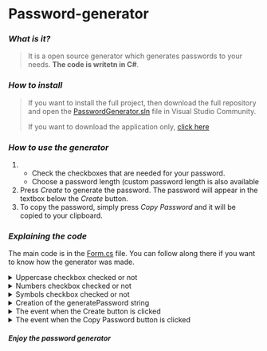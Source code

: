 # Password-generator

### *What is it?*
> It is a open source generator which generates passwords to your needs. **The code is writetn in C#**.

### *How to install*
> If you want to install the full project, then download the full repository and open the [PasswordGenerator.sln](https://github.com/iLoveBread-Code/Password-generator/blob/main/PasswordGenerator.sln) file in Visual Studio Community.
> 
> If you want to download the application only, [click here](https://github.com/iLoveBread-Code/Password-generator/raw/main/PasswordGenerator/bin/Release/PasswordGenerator.exe)

### *How to use the generator*
1. * Check the checkboxes that are needed for your password.
   * Choose a password length (custom password length is also available
2. Press *Create* to generate the password. The password will appear in the textbox below the *Create* button.
3. To copy the password, simply press *Copy Password* and it will be copied to your clipboard.

### *Explaining the code*
The main code is in the [Form.cs](https://github.com/iLoveBread-Code/Password-generator/blob/main/PasswordGenerator/Form1.cs) file. You can follow along there if you want to know how the generator was made.

<details closed><summary>Uppercase checkbox checked or not</summary>

```csharp
private void chbxUpper_CheckedChanged(object sender, EventArgs e)
{
    if(chbxUpper.Checked == true)
    {
        addUpperCase = true;
    }
    else if (chbxUpper.Checked == false)
    {
        addUpperCase = false;
    }
}
```

</details>

<details><summary>Numbers checkbox checked or not</summary>

```csharp
private void chbxNumbers_CheckedChanged(object sender, EventArgs e)
{
    if (chbxNumbers.Checked == true)
    {
        addNumbers = true;
    }
    else if (chbxNumbers.Checked == false)
    {
        addNumbers = false;
    }
}
```

</details>

<details><summary>Symbols checkbox checked or not</summary>

```csharp
private void chbxSpecial_CheckedChanged(object sender, EventArgs e)
{
    if (chbxSpecial.Checked == true)
    {
        addSymbols = true;
    }
    else if (chbxSpecial.Checked == false)
    {
        addSymbols = false;
    }
}
```

</details>

<details><summary>Creation of the generatePassword string</summary>

```csharp
static string generatePassword(int length)
{
    // Base string for the valid characters.
    validChars = "abcdefghijklmnopqrstuvwxyz";
    // Check what checkboxes are ticked and addd the belonging characters to the base string.
    if (addUpperCase == true)
    {
        validChars +="ABCDEFGHIJKLMNOPQRSTUVWXYZ";
    }
    if (addNumbers == true)
    {
        validChars += "1234567890";
    }
    if (addSymbols == true)
    {
        validChars += "?!@#$%^&*";
    }

    // Generate the password using a randomizer that takes a random character from the validChars string.
    StringBuilder res = new StringBuilder();
    Random rnd = new Random();
    while (0 < length--)
    {
        res.Append(validChars[rnd.Next(validChars.Length)]);
    }
    return res.ToString();
}
```

</details>

<details><summary>The event when the Create button is clicked</summary>

```csharp
private void btnCreate_Click_1(object sender, EventArgs e)
{
    try
    {
        // Password length.
        int length = Convert.ToInt32(cbxAmount.Text);

        // Generate the password string.
        pass = generatePassword(length);

        // Show password in application.
        txtPassword.Text = pass;
    }
    catch (Exception)
    {
        MessageBox.Show("Please select a password length.", "Error", MessageBoxButtons.OK, MessageBoxIcon.Error);
    }
}
```

</details>

<details><summary>The event when the Copy Password button is clicked</summary>

```csharp
private void btnCopy_Click(object sender, EventArgs e)
{
    try
    {
        // Copies the password to your clipboard and tells the user that it copied the password.
        Clipboard.SetText(txtPassword.Text);
        MessageBox.Show("Text copied.", "Success", MessageBoxButtons.OK, MessageBoxIcon.Information);
    }
    catch (Exception)
    {
        // Gives a MessageBox that there is nothing to copy in the textbox.
        MessageBox.Show("There is nothing to copy.", "Error", MessageBoxButtons.OK, MessageBoxIcon.Error);
    }
}
```

</details>

#### *Enjoy the password generator*
